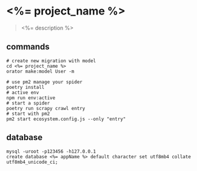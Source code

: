 # <%= project_name %>
> <%= description %>

## commands
```shell
# create new migration with model
cd <%= project_name %>
orator make:model User -m

# use pm2 manage your spider
poetry install
# active env
npm run env:active
# start a spider
poetry run scrapy crawl entry
# start with pm2
pm2 start ecosystem.config.js --only "entry"
```

## database
```shell
mysql -uroot -p123456 -h127.0.0.1
create database <%= appName %> default character set utf8mb4 collate utf8mb4_unicode_ci;
```

